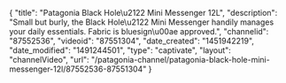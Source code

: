 {
    "title": "Patagonia Black Hole\u2122 Mini Messenger 12L",
    "description": "Small but burly, the Black Hole\u2122 Mini Messenger handily manages your daily essentials. Fabric is bluesign\u00ae approved.",
    "channelid": "87552536",
    "videoid": "87551304",
    "date_created": "1451942219",
    "date_modified": "1491244501",
    "type": "captivate",
    "layout": "channelVideo",
    "url": "\/patagonia-channel\/patagonia-black-hole-mini-messenger-12l\/87552536-87551304"
}